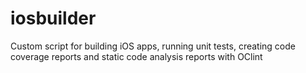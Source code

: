# iosbuilder
Custom script for building iOS apps, running unit tests, creating code coverage reports and static code analysis reports with OClint
